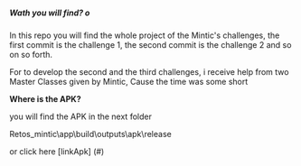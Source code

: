 ##### Wath you will find? o ###
In this repo you will find the whole project of the Mintic's challenges, the first commit is the challenge 1,
the second commit is the challenge 2 and so on so forth.

For to develop the second and the third challenges, i receive help from two Master Classes given by Mintic, Cause the time was some short

**Where is the APK?**

you will find the APK in the next folder 

Retos_mintic\app\build\outputs\apk\release 

or click here [linkApk] (#)


